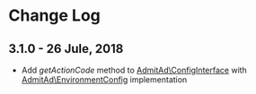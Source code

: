 # Change Log

## 3.1.0 - 26 Jule, 2018
- Add *getActionCode* method to [AdmitAd\ConfigInterface](./src/AdmitAd/ConfigInterface.php)
with [AdmitAd\EnvironmentConfig](./src/AdmitAd/EnvironmentConfig.php)
implementation
